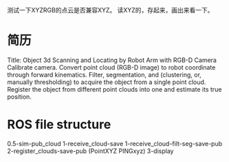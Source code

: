 
测试一下XYZRGB的点云是否兼容XYZ。
读XYZ的，存起来，画出来看一下。

# 简历
Title: Object 3d Scanning and Locating by Robot Arm with RGB-D Camera
Calibrate camera. Convert point cloud (RGB-D image) to robot coordinate through forward kinematics.
Filter, segmentation, and (clustering, or, manually thresholding) to acquire the object from a single point cloud. 
Register the object from different point clouds into one and estimate its true position.


# ROS file structure

0.5-sim-pub_cloud
1-receive_cloud-save
1-receive_cloud-filt-seg-save-pub
2-register_clouds-save-pub (PointXYZ PINGxyz)
3-display
